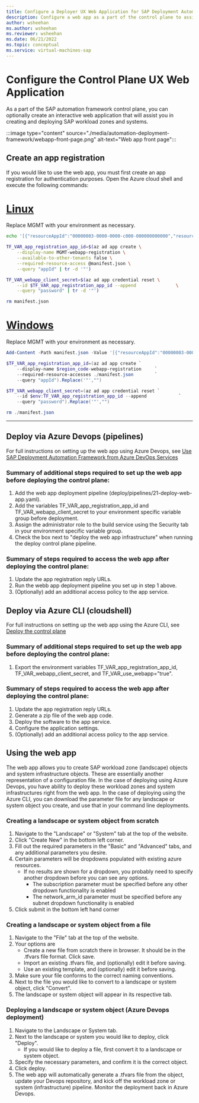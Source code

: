 ```yaml
---
title: Configure a Deployer UX Web Application for SAP Deployment Automation Framework
description: Configure a web app as a part of the control plane to assist in creating and deploying SAP workload zones and systems on Azure.
author: wsheehan
ms.author: wsheehan
ms.reviewer: wsheehan
ms.date: 06/21/2022
ms.topic: conceptual
ms.service: virtual-machines-sap
---
```


# Configure the Control Plane UX Web Application

As a part of the SAP automation framework control plane, you can optionally create an interactive web application that will assist you in creating and deploying SAP workload zones and systems.

:::image type="content" source="./media/automation-deployment-framework/webapp-front-page.png" alt-text="Web app front page":::

## Create an app registration 

If you would like to use the web app, you must first create an app registration for authentication purposes. Open the Azure cloud shell and execute the following commands:

# [Linux](#tab/linux)
Replace MGMT with your environment as necessary.
```bash
echo '[{"resourceAppId":"00000003-0000-0000-c000-000000000000","resourceAccess":[{"id":"e1fe6dd8-ba31-4d61-89e7-88639da4683d","type":"Scope"}]}]' >> manifest.json 

TF_VAR_app_registration_app_id=$(az ad app create \
    --display-name MGMT-webapp-registration \
    --available-to-other-tenants false \
    --required-resource-access @manifest.json \
    --query "appId" | tr -d '"')

TF_VAR_webapp_client_secret=$(az ad app credential reset \
    --id $TF_VAR_app_registration_app_id --append               \
    --query "password" | tr -d '"')

rm manifest.json
```
# [Windows](#tab/windows)
Replace MGMT with your environment as necessary.
```powershell
Add-Content -Path manifest.json -Value '[{"resourceAppId":"00000003-0000-0000-c000-000000000000","resourceAccess":[{"id":"e1fe6dd8-ba31-4d61-89e7-88639da4683d","type":"Scope"}]}]'

$TF_VAR_app_registration_app_id=(az ad app create `
    --display-name $region_code-webapp-registration     `
    --required-resource-accesses ./manifest.json        `
    --query "appId").Replace('"',"")

$TF_VAR_webapp_client_secret=(az ad app credential reset `
    --id $env:TF_VAR_app_registration_app_id --append            `
    --query "password").Replace('"',"") 

rm ./manifest.json
```
---

## Deploy via Azure Devops (pipelines)

For full instructions on setting up the web app using Azure Devops, see [Use SAP Deployment Automation Framework from Azure DevOps Services](https://review.docs.microsoft.com/en-us/azure/virtual-machines/workloads/sap/automation-configure-devops?branch=main)

### Summary of additional steps required to set up the web app before deploying the control plane:
1. Add the web app deployment pipeline (deploy/pipelines/21-deploy-web-app.yaml).
2. Add the variables TF_VAR_app_registration_app_id and TF_VAR_webapp_client_secret to your environment specific variable group before deployment.
3. Assign the administrator role to the build service using the Security tab in your environment specific variable group.
4. Check the box next to "deploy the web app infrastructure" when running the deploy control plane pipeline.

### Summary of steps required to access the web app after deploying the control plane:
1. Update the app registration reply URLs.
2. Run the webb app deployment pipeline you set up in step 1 above.
3. (Optionally) add an additional access policy to the app service.

## Deploy via Azure CLI (cloudshell)

For full instructions on setting up the web app using the Azure CLI, see [Deploy the control plane](https://review.docs.microsoft.com/en-us/azure/virtual-machines/workloads/sap/automation-deploy-control-plane?branch=main&tabs=linux)

### Summary of additional steps required to set up the web app before deploying the control plane:
1. Export the environment variables TF_VAR_app_registration_app_id, TF_VAR_webapp_client_secret, and TF_VAR_use_webapp="true".

### Summary of steps required to access the web app after deploying the control plane:
1. Update the app registration reply URLs.
2. Generate a zip file of the web app code.
3. Deploy the software to the app service.
4. Configure the application settings.
5. (Optionally) add an additional access policy to the app service.


## Using the web app

The web app allows you to create SAP workload zone (landscape) objects and system infrastructure objects. These are essentially another representation of a configuration file.
In the case of deploying using Azure Devops, you have ability to deploy these workload zones and system infrastructures right from the web app.
In the case of deploying using the Azure CLI, you can download the parameter file for any landscape or system object you create, and use that in your command line deployments.

### Creating a landscape or system object from scratch
1. Navigate to the "Landscape" or "System" tab at the top of the website.
2. Click "Create New" in the bottom left corner.
3. Fill out the required parameters in the "Basic" and "Advanced" tabs, and any additional parameters you desire.
4. Certain parameters will be dropdowns populated with existing azure resources.
   * If no results are shown for a dropdown, you probably need to specify another dropdown before you can see any options.
       - The subscription parameter must be specified before any other dropdown functionality is enabled
       - The network_arm_id parameter must be specified before any subnet dropdown functionality is enabled
5. Click submit in the bottom left hand corner

### Creating a landscape or system object from a file
1. Navigate to the "File" tab at the top of the website.
2. Your options are
   * Create a new file from scratch there in browser. It should be in the .tfvars file format. Click save.
   * Import an existing .tfvars file, and (optionally) edit it before saving.
   * Use an existing template, and (optionally) edit it before saving.
3. Make sure your file conforms to the correct naming conventions.
4. Next to the file you would like to convert to a landscape or system object, click "Convert".
5. The landscape or system object will appear in its respective tab.

### Deploying a landscape or system object (Azure Devops deployment)
1. Navigate to the Landscape or System tab.
2. Next to the landscape or system you would like to deploy, click "Deploy".
   * If you would like to deploy a file, first convert it to a landscape or system object.
4. Specify the necessary parameters, and confirm it is the correct object.
5. Click deploy.
6. The web app will automatically generate a .tfvars file from the object, update your Devops repository, and kick off the workload zone or system (infrastructure) pipeline. Monitor the deployment back in Azure Devops.

